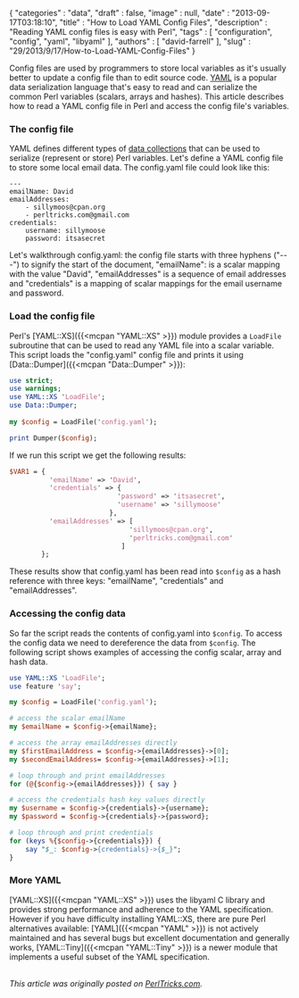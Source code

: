 {
   "categories" : "data",
   "draft" : false,
   "image" : null,
   "date" : "2013-09-17T03:18:10",
   "title" : "How to Load YAML Config Files",
   "description" : "Reading YAML config files is easy with Perl",
   "tags" : [
      "configuration",
      "config",
      "yaml",
      "libyaml"
   ],
   "authors" : [
      "david-farrell"
   ],
   "slug" : "29/2013/9/17/How-to-Load-YAML-Config-Files"
}


Config files are used by programmers to store local variables as it's usually better to update a config file than to edit source code. [YAML](http://www.yaml.org/spec/1.2/spec.html#Introduction) is a popular data serialization language that's easy to read and can serialize the common Perl variables (scalars, arrays and hashes). This article describes how to read a YAML config file in Perl and access the config file's variables.

### The config file

YAML defines different types of [data collections](http://www.yaml.org/spec/1.2/spec.html#id2759963) that can be used to serialize (represent or store) Perl variables. Let's define a YAML config file to store some local email data. The config.yaml file could look like this:

    ---
    emailName: David
    emailAddresses: 
        - sillymoos@cpan.org
        - perltricks.com@gmail.com
    credentials:
        username: sillymoose
        password: itsasecret

Let's walkthrough config.yaml: the config file starts with three hyphens ("---") to signify the start of the document, "emailName": is a scalar mapping with the value "David", "emailAddresses" is a sequence of email addresses and "credentials" is a mapping of scalar mappings for the email username and password.

### Load the config file

Perl's [YAML::XS]({{<mcpan "YAML::XS" >}}) module provides a `LoadFile` subroutine that can be used to read any YAML file into a scalar variable. This script loads the "config.yaml" config file and prints it using [Data::Dumper]({{<mcpan "Data::Dumper" >}}):

```perl
use strict;
use warnings;
use YAML::XS 'LoadFile';
use Data::Dumper;
    
my $config = LoadFile('config.yaml');

print Dumper($config);
```

If we run this script we get the following results:

```perl
$VAR1 = {
          'emailName' => 'David',
          'credentials' => {
                           'password' => 'itsasecret',
                           'username' => 'sillymoose'
                         },
          'emailAddresses' => [
                              'sillymoos@cpan.org',
                              'perltricks.com@gmail.com'
                            ]
        };
```

These results show that config.yaml has been read into `$config` as a hash reference with three keys: "emailName", "credentials" and "emailAddresses".

### Accessing the config data

So far the script reads the contents of config.yaml into `$config`. To access the config data we need to dereference the data from `$config`. The following script shows examples of accessing the config scalar, array and hash data.

```perl
use YAML::XS 'LoadFile';
use feature 'say';

my $config = LoadFile('config.yaml');

# access the scalar emailName
my $emailName = $config->{emailName};

# access the array emailAddresses directly
my $firstEmailAddress = $config->{emailAddresses}->[0];
my $secondEmailAddress= $config->{emailAddresses}->[1];

# loop through and print emailAddresses
for (@{$config->{emailAddresses}}) { say }

# access the credentials hash key values directly
my $username = $config->{credentials}->{username};
my $password = $config->{credentials}->{password};

# loop through and print credentials
for (keys %{$config->{credentials}}) {
    say "$_: $config->{credentials}->{$_}";
}
```

### More YAML

[YAML::XS]({{<mcpan "YAML::XS" >}}) uses the libyaml C library and provides strong performance and adherence to the YAML specification. However if you have difficulty installing YAML::XS, there are pure Perl alternatives available: [YAML]({{<mcpan "YAML" >}}) is not actively maintained and has several bugs but excellent documentation and generally works, [YAML::Tiny]({{<mcpan "YAML::Tiny" >}}) is a newer module that implements a useful subset of the YAML specification.

\
*This article was originally posted on [PerlTricks.com](http://perltricks.com).*

